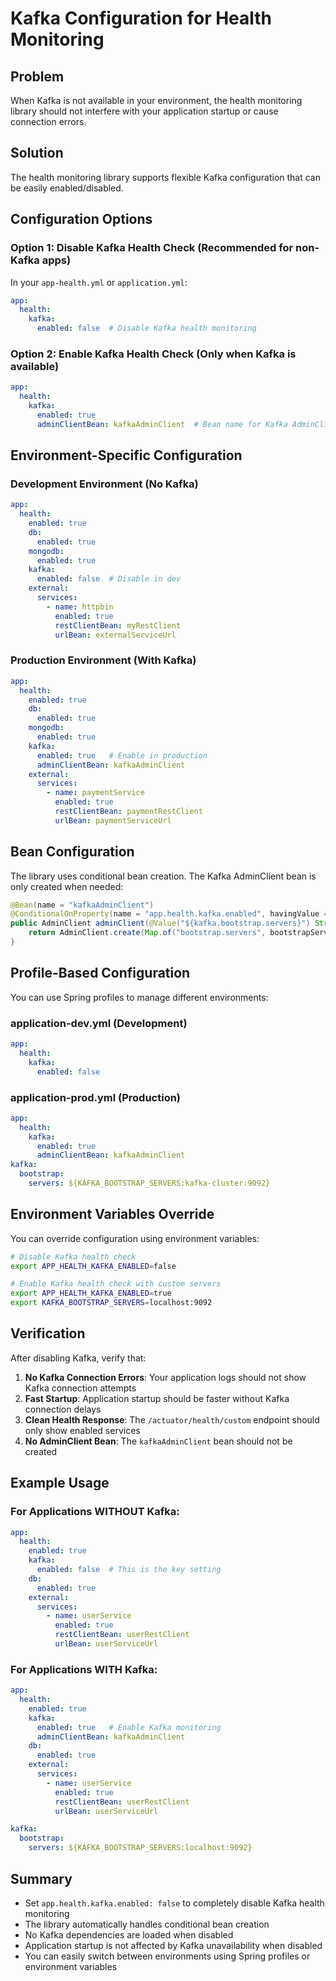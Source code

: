 # Kafka Configuration for Health Monitoring

## Problem
When Kafka is not available in your environment, the health monitoring library should not interfere with your application startup or cause connection errors.

## Solution
The health monitoring library supports flexible Kafka configuration that can be easily enabled/disabled.

## Configuration Options

### Option 1: Disable Kafka Health Check (Recommended for non-Kafka apps)

In your `app-health.yml` or `application.yml`:

```yaml
app:
  health:
    kafka:
      enabled: false  # Disable Kafka health monitoring
```

### Option 2: Enable Kafka Health Check (Only when Kafka is available)

```yaml
app:
  health:
    kafka:
      enabled: true
      adminClientBean: kafkaAdminClient  # Bean name for Kafka AdminClient
```

## Environment-Specific Configuration

### Development Environment (No Kafka)
```yaml
app:
  health:
    enabled: true
    db:
      enabled: true
    mongodb:
      enabled: true
    kafka:
      enabled: false  # Disable in dev
    external:
      services:
        - name: httpbin
          enabled: true
          restClientBean: myRestClient
          urlBean: externalServiceUrl
```

### Production Environment (With Kafka)
```yaml
app:
  health:
    enabled: true
    db:
      enabled: true
    mongodb:
      enabled: true
    kafka:
      enabled: true   # Enable in production
      adminClientBean: kafkaAdminClient
    external:
      services:
        - name: paymentService
          enabled: true
          restClientBean: paymentRestClient
          urlBean: paymentServiceUrl
```

## Bean Configuration

The library uses conditional bean creation. The Kafka AdminClient bean is only created when needed:

```java
@Bean(name = "kafkaAdminClient")
@ConditionalOnProperty(name = "app.health.kafka.enabled", havingValue = "true")
public AdminClient adminClient(@Value("${kafka.bootstrap.servers}") String bootstrapServers) {
    return AdminClient.create(Map.of("bootstrap.servers", bootstrapServers));
}
```

## Profile-Based Configuration

You can use Spring profiles to manage different environments:

### application-dev.yml (Development)
```yaml
app:
  health:
    kafka:
      enabled: false
```

### application-prod.yml (Production)
```yaml
app:
  health:
    kafka:
      enabled: true
      adminClientBean: kafkaAdminClient
kafka:
  bootstrap:
    servers: ${KAFKA_BOOTSTRAP_SERVERS:kafka-cluster:9092}
```

## Environment Variables Override

You can override configuration using environment variables:

```bash
# Disable Kafka health check
export APP_HEALTH_KAFKA_ENABLED=false

# Enable Kafka health check with custom servers
export APP_HEALTH_KAFKA_ENABLED=true
export KAFKA_BOOTSTRAP_SERVERS=localhost:9092
```

## Verification

After disabling Kafka, verify that:

1. **No Kafka Connection Errors**: Your application logs should not show Kafka connection attempts
2. **Fast Startup**: Application startup should be faster without Kafka connection delays  
3. **Clean Health Response**: The `/actuator/health/custom` endpoint should only show enabled services
4. **No AdminClient Bean**: The `kafkaAdminClient` bean should not be created

## Example Usage

### For Applications WITHOUT Kafka:
```yaml
app:
  health:
    enabled: true
    kafka:
      enabled: false  # This is the key setting
    db:
      enabled: true
    external:
      services:
        - name: userService
          enabled: true
          restClientBean: userRestClient
          urlBean: userServiceUrl
```

### For Applications WITH Kafka:
```yaml
app:
  health:
    enabled: true
    kafka:
      enabled: true   # Enable Kafka monitoring
      adminClientBean: kafkaAdminClient
    db:
      enabled: true
    external:
      services:
        - name: userService
          enabled: true
          restClientBean: userRestClient
          urlBean: userServiceUrl

kafka:
  bootstrap:
    servers: ${KAFKA_BOOTSTRAP_SERVERS:localhost:9092}
```

## Summary

- Set `app.health.kafka.enabled: false` to completely disable Kafka health monitoring
- The library automatically handles conditional bean creation
- No Kafka dependencies are loaded when disabled
- Application startup is not affected by Kafka unavailability when disabled
- You can easily switch between environments using Spring profiles or environment variables